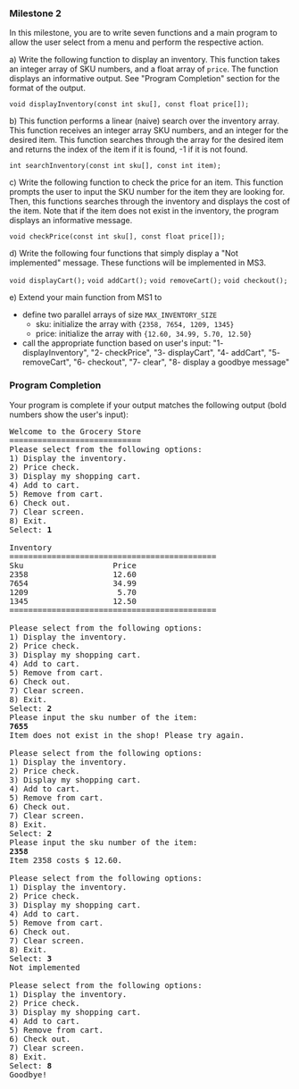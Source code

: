 ### Milestone 2

In this milestone, you are to write seven functions and a main program to allow the user select from a menu and perform the respective action.

a) Write the following function to display an inventory. This function takes an integer array of SKU numbers, and a float array of `price`. The function displays an informative output. See "Program Completion" section for the format of the output.

`void displayInventory(const int sku[], const float price[]);`

b) This function performs a linear (naive) search over the inventory array. This function receives an integer array SKU numbers, and an integer for the desired item. This function searches through the array for the desired item and returns the index of the item if it is found, -1 if it is not found.

`int searchInventory(const int sku[], const int item);`

c) Write the following function to check the price for an item. This function prompts the user to input the SKU number for the item they are looking for. Then, this functions searches through the inventory and displays the cost of the item. Note that if the item does not exist in the inventory, the program displays an informative message.

`void checkPrice(const int sku[], const float price[]);`

d) Write the following four functions that simply display a "Not implemented" message. These functions will be implemented in MS3.

`void displayCart();`
`void addCart();`
`void removeCart();`
`void checkout();`

e) Extend your main function from MS1 to
- define two parallel arrays of size `MAX_INVENTORY_SIZE`
  - sku: initialize the array with `{2358, 7654, 1209, 1345}`
  - price: initialize the array with `{12.60, 34.99, 5.70, 12.50}`
- call the appropriate function based on user's input: "1- displayInventory", "2- checkPrice", "3- displayCart", "4- addCart", "5- removeCart", "6- checkout", "7- clear", "8- display a goodbye message"

### Program Completion

Your program is complete if your output matches the following output (bold numbers show the user's input):

<pre>
Welcome to the Grocery Store
============================
Please select from the following options:
1) Display the inventory.
2) Price check.
3) Display my shopping cart.
4) Add to cart.
5) Remove from cart.
6) Check out.
7) Clear screen.
8) Exit.
Select: <b>1</b>

Inventory
============================================
Sku                   Price
2358                  12.60
7654                  34.99
1209                   5.70      
1345                  12.50
============================================

Please select from the following options:
1) Display the inventory.
2) Price check.
3) Display my shopping cart.
4) Add to cart.
5) Remove from cart.
6) Check out.
7) Clear screen.
8) Exit.
Select: <b>2</b>
Please input the sku number of the item:
<b>7655</b>
Item does not exist in the shop! Please try again.

Please select from the following options:
1) Display the inventory.
2) Price check.
3) Display my shopping cart.
4) Add to cart.
5) Remove from cart.
6) Check out.
7) Clear screen.
8) Exit.
Select: <b>2</b>
Please input the sku number of the item:
<b>2358</b>
Item 2358 costs $ 12.60.

Please select from the following options:
1) Display the inventory.
2) Price check.
3) Display my shopping cart.
4) Add to cart.
5) Remove from cart.
6) Check out.
7) Clear screen.
8) Exit.
Select: <b>3</b>
Not implemented

Please select from the following options:
1) Display the inventory.
2) Price check.
3) Display my shopping cart.
4) Add to cart.
5) Remove from cart.
6) Check out.
7) Clear screen.
8) Exit.
Select: <b>8</b>
Goodbye!
</pre>
